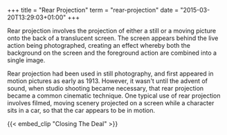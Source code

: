 +++
title = "Rear Projection"
term = "rear-projection"
date = "2015-03-20T13:29:03+01:00"
+++

Rear projection involves the projection of either a still or a moving
picture onto the back of a translucent screen. <!--more-->The screen appears
behind the live action being photographed, creating an effect whereby
both the background on the screen and the foreground action are
combined into a single image.

Rear projection had been used in still photography, and first appeared
in motion pictures as early as 1913. However, it wasn't until the
advent of sound, when studio shooting became necessary, that rear
projection became a common cinematic technique. One typical use of
rear projection involves filmed, moving scenery projected on a screen
while a character sits in a car, so that the car appears to be in
motion.

{{< embed_clip "Closing The Deal" >}}

